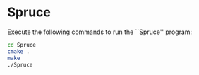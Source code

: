 # Spruce

Execute the following commands to run the ``Spruce'' program:
```sh
cd Spruce
cmake .
make
./Spruce
```